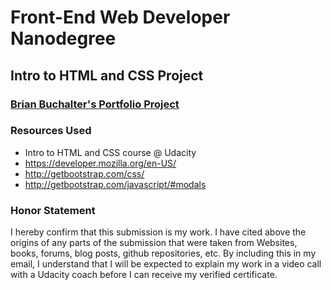 # Front-End Web Developer Nanodegree
## Intro to HTML and CSS Project
### [Brian Buchalter's Portfolio Project](#)
### Resources Used
* Intro to HTML and CSS course @ Udacity
* https://developer.mozilla.org/en-US/
* http://getbootstrap.com/css/
* http://getbootstrap.com/javascript/#modals
### Honor Statement
I hereby confirm that this submission is my work. I have cited above the origins of any parts of the submission that were taken from Websites, books, forums, blog posts, github repositories, etc. By including this in my email, I understand that I will be expected to explain my work in a video call with a Udacity coach before I can receive my verified certificate.
